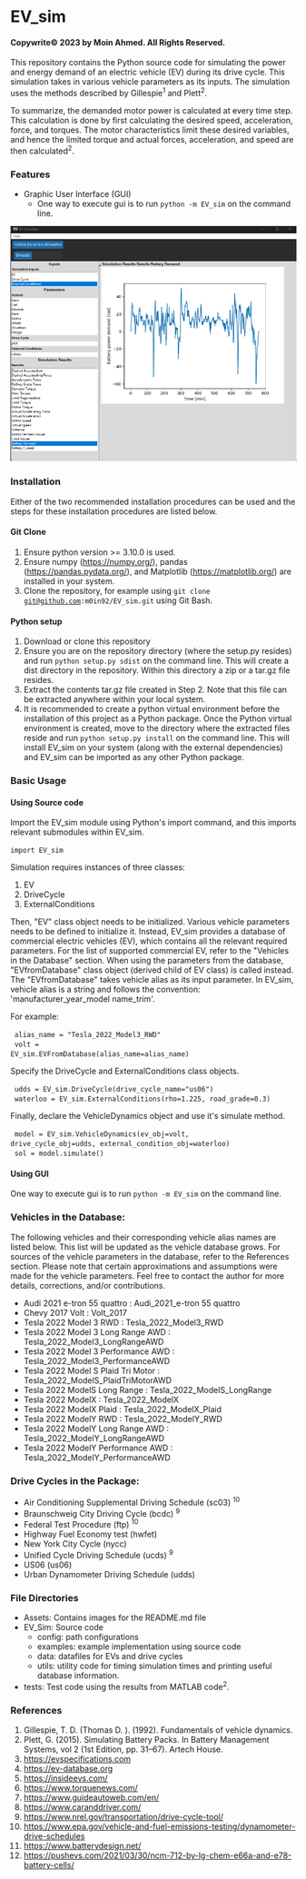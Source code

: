 # EV_sim

#### Copywrite©️ 2023 by Moin Ahmed. All Rights Reserved.

<p>
This repository contains the Python source code for simulating the power and energy demand of an electric vehicle 
(EV) during its drive cycle. This simulation takes in various vehicle parameters as its inputs. The simulation uses the 
methods described by Gillespie<sup>1</sup> and Plett<sup>2</sup>.

To summarize, the demanded motor power is calculated at every time step. This calculation is done by first calculating 
the desired speed, acceleration, force, and torques. The motor characteristics limit these desired variables, and hence 
the limited torque and actual forces, acceleration, and speed are then calculated<sup>2</sup>.
</p>

### Features
- Graphic User Interface (GUI)
  - One way to execute gui is to run <code>python -m EV_sim</code> on the command line.
  
![image](Assests/gui.png)

### Installation
Either of the two recommended installation procedures can be used and the steps for these installation procedures are
listed below.
#### Git Clone
1. Ensure python version >= 3.10.0 is used.
2. Ensure numpy (https://numpy.org/), pandas (https://pandas.pydata.org/), and Matplotlib (https://matplotlib.org/) 
are installed in your system.
3. Clone the repository, for example using <code>git clone git@github.com:m0in92/EV_sim.git</code> using Git Bash.
#### Python setup
1. Download or clone this repository
2. Ensure you are on the repository directory (where the setup.py resides) and run 
<code>python setup.py sdist</code> on the command line. This will create a dist directory in the repository. Within this
directory a zip or a tar.gz file resides.
3. Extract the contents tar.gz file created in Step 2. Note that this file can be extracted anywhere within your local 
system. 
4. It is recommended to create a python virtual environment before the installation of this project as a Python package.
Once the Python virtual environment is created, move to the directory where the extracted files reside and 
run <code>python setup.py install</code> on the command line. This will install EV_sim on your system 
(along with the external dependencies) and EV_sim can be imported as any other Python package.


### Basic Usage
#### Using Source code
<p>
Import the EV_sim module using Python's import command, and this imports relevant submodules within EV_sim.

<code>import EV_sim</code>

Simulation requires instances of three classes: 
1. EV
2. DriveCycle
3. ExternalConditions

Then, "EV" class object needs to be initialized. Various vehicle parameters needs to be defined to initialize it. Instead,
EV_sim provides a database of commercial electric vehicles (EV), which contains all the relevant required parameters. For the 
list of supported commercial EV, refer to the "Vehicles in the Database" section. When using the parameters from the
database, "EVfromDatabase" class object (derived child of EV class) is called instead. The "EVfromDatabase" takes 
vehicle alias as its input parameter. In EV_sim, vehicle alias is a string and follows the convention: 
'manufacturer_year_model name_trim'.

For example:

<code> alias_name = "Tesla_2022_Model3_RWD" </code><br>
<code> volt = EV_sim.EVFromDatabase(alias_name=alias_name) </code>


Specify the DriveCycle and ExternalConditions class objects. </br>

<code> udds = EV_sim.DriveCycle(drive_cycle_name="us06") </code> <br>
<code> waterloo = EV_sim.ExternalConditions(rho=1.225, road_grade=0.3) </code>


Finally, declare the VehicleDynamics object and use it's simulate method. 

<code> model = EV_sim.VehicleDynamics(ev_obj=volt, drive_cycle_obj=udds, external_condition_obj=waterloo) </code> <br>
<code> sol = model.simulate() </code>

</p>

#### Using GUI
<p>
One way to execute gui is to run <code>python -m EV_sim</code> on the command line.
</p>

### Vehicles in the Database:
<p>
The following vehicles and their corresponding vehicle alias names are listed below. This list will be updated as the 
vehicle database grows. For sources of the vehicle parameters in the database, refer to the References section.
Please note that certain approximations and assumptions were made for the vehicle parameters. Feel free to contact the
author for more details, corrections, and/or contributions.

- Audi 2021 e-tron 55 quattro  : Audi_2021_e-tron 55 quattro
- Chevy 2017 Volt  : Volt_2017
- Tesla 2022 Model 3 RWD : Tesla_2022_Model3_RWD
- Tesla 2022 Model 3 Long Range AWD : Tesla_2022_Model3_LongRangeAWD
- Tesla 2022 Model 3 Performance AWD : Tesla_2022_Model3_PerformanceAWD
- Tesla 2022 Model S Plaid Tri Motor : Tesla_2022_ModelS_PlaidTriMotorAWD
- Tesla 2022 ModelS Long Range : Tesla_2022_ModelS_LongRange
- Tesla 2022 ModelX  : Tesla_2022_ModelX
- Tesla 2022 ModelX Plaid : Tesla_2022_ModelX_Plaid
- Tesla 2022 ModelY RWD : Tesla_2022_ModelY_RWD
- Tesla 2022 ModelY Long Range AWD : Tesla_2022_ModelY_LongRangeAWD
- Tesla 2022 ModelY Performance AWD : Tesla_2022_ModelY_PerformanceAWD

</p>

### Drive Cycles in the Package:
- Air Conditioning Supplemental Driving Schedule (sc03) <sup>10</sup>
- Braunschweig City Driving Cycle (bcdc) <sup>9</sup>
- Federal Test Procedure (ftp) <sup>10</sup>
- Highway Fuel Economy test (hwfet)
- New York City Cycle (nycc)
- Unified Cycle Driving Schedule (ucds) <sup>9</sup>
- US06 (us06)
- Urban Dynamometer Driving Schedule (udds)

### File Directories
- Assets: Contains images for the README.md file
- EV_Sim: Source code
  - config: path configurations 
  - examples: example implementation using source code 
  - data: datafiles for EVs and drive cycles
  - utils: utility code for timing simulation times and printing useful database information.
- tests: Test code using the results from MATLAB code<sup>2</sup>.

### References
1. Gillespie, T. D. (Thomas D. ). (1992). Fundamentals of vehicle dynamics.
2. Plett, G. (2015). Simulating Battery Packs. In Battery Management Systems, vol 2 (1st Edition, pp. 31–67). Artech House.
3. https://evspecifications.com
4. https://ev-database.org
5. https://insideevs.com/
6. https://www.torquenews.com/
7. https://www.guideautoweb.com/en/
8. https://www.caranddriver.com/
9. https://www.nrel.gov/transportation/drive-cycle-tool/
10. https://www.epa.gov/vehicle-and-fuel-emissions-testing/dynamometer-drive-schedules
11. https://www.batterydesign.net/
12. https://pushevs.com/2021/03/30/ncm-712-by-lg-chem-e66a-and-e78-battery-cells/
